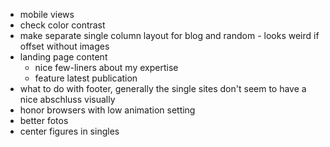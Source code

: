 * mobile views
* check color contrast
* make separate single column layout for blog and random - looks weird if offset without images
* landing page content
  * nice few-liners about my expertise
  * feature latest publication
* what to do with footer, generally the single sites don't seem to have a nice abschluss visually
* honor browsers with low animation setting
* better fotos
* center figures in singles 
